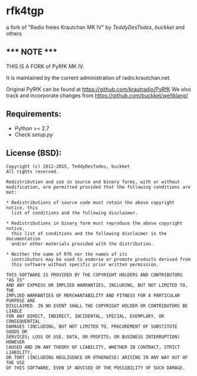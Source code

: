 rfk4tgp
=======

a fork of "Radio freies Krautchan MK IV"
by *TeddyDesTodes*, *buckket* and others

*** NOTE ***
------------

THIS IS A FORK of PyRfK MK IV.

It is maintained by the current administration of radio.krautchan.net.

Original PyRfK can be found at https://github.com/krautradio/PyRfK
We also track and incorporate changes from https://github.com/buckket/weltklang/

Requirements:
-------------
* Python >= 2.7
* Check *setup.py*

License (BSD):
--------
```
Copyright (c) 2012-2015, TeddyDesTodes, buckket
All rights reserved.

Redistribution and use in source and binary forms, with or without
modification, are permitted provided that the following conditions are met:

* Redistributions of source code must retain the above copyright notice, this
  list of conditions and the following disclaimer.

* Redistributions in binary form must reproduce the above copyright notice,
  this list of conditions and the following disclaimer in the documentation
  and/or other materials provided with the distribution.

* Neither the name of RfK nor the names of its
  contributors may be used to endorse or promote products derived from
  this software without specific prior written permission.

THIS SOFTWARE IS PROVIDED BY THE COPYRIGHT HOLDERS AND CONTRIBUTORS "AS IS"
AND ANY EXPRESS OR IMPLIED WARRANTIES, INCLUDING, BUT NOT LIMITED TO, THE
IMPLIED WARRANTIES OF MERCHANTABILITY AND FITNESS FOR A PARTICULAR PURPOSE ARE
DISCLAIMED. IN NO EVENT SHALL THE COPYRIGHT HOLDER OR CONTRIBUTORS BE LIABLE
FOR ANY DIRECT, INDIRECT, INCIDENTAL, SPECIAL, EXEMPLARY, OR CONSEQUENTIAL
DAMAGES (INCLUDING, BUT NOT LIMITED TO, PROCUREMENT OF SUBSTITUTE GOODS OR
SERVICES; LOSS OF USE, DATA, OR PROFITS; OR BUSINESS INTERRUPTION) HOWEVER
CAUSED AND ON ANY THEORY OF LIABILITY, WHETHER IN CONTRACT, STRICT LIABILITY,
OR TORT (INCLUDING NEGLIGENCE OR OTHERWISE) ARISING IN ANY WAY OUT OF THE USE
OF THIS SOFTWARE, EVEN IF ADVISED OF THE POSSIBILITY OF SUCH DAMAGE.
```